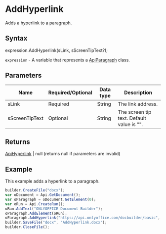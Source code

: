 # AddHyperlink

Adds a hyperlink to a paragraph.

## Syntax

expression.AddHyperlink(sLink, sScreenTipText?);

`expression` - A variable that represents a [ApiParagraph](../ApiParagraph.md) class.

## Parameters

| **Name** | **Required/Optional** | **Data type** | **Description** |
| ------------- | ------------- | ------------- | ------------- |
| sLink | Required | String | The link address. |
| sScreenTipText | Optional | String | The screen tip text. Default value is "". |

## Returns

[ApiHyperlink](../../ApiHyperlink/ApiHyperlink.md) &#124; null (returns null if parameters are invalid)

## Example

This example adds a hyperlink to a paragraph.

```javascript
builder.CreateFile("docx");
var oDocument = Api.GetDocument();
var oParagraph = oDocument.GetElement(0);
var oRun = Api.CreateRun();
oRun.AddText("ONLYOFFICE Document Builder");
oParagraph.AddElement(oRun);
oParagraph.AddHyperlink("https://api.onlyoffice.com/docbuilder/basic", "docbuilder");
builder.SaveFile("docx", "AddHyperlink.docx");
builder.CloseFile();
```